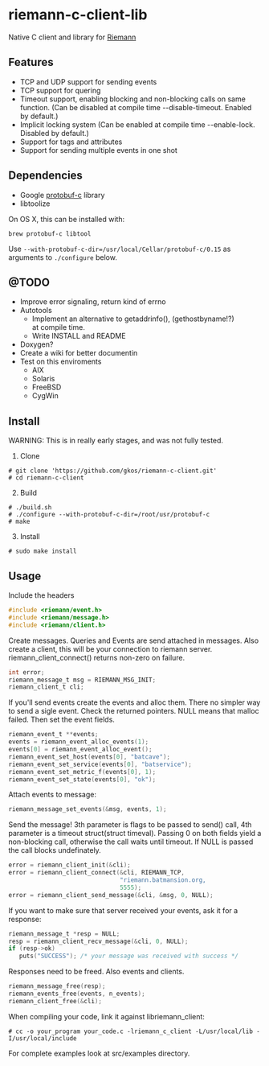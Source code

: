 # riemann-c-client-lib

Native C client and library for [Riemann]

[Riemann]: http://riemann.io

## Features

- TCP and UDP support for sending events
- TCP support for quering
- Timeout support, enabling blocking and non-blocking calls on same
  function. (Can be disabled at compile time
  --disable-timeout. Enabled by default.)
- Implicit locking system (Can be enabled at compile time
  --enable-lock. Disabled by default.)
- Support for tags and attributes
- Support for sending multiple events in one shot

## Dependencies

- Google [protobuf-c] library
- libtoolize

On OS X, this can be installed with:

    brew protobuf-c libtool

Use `--with-protobuf-c-dir=/usr/local/Cellar/protobuf-c/0.15`
as arguments to `./configure` below.

[protobuf-c]: http://code.google.com/p/protobuf-c/

## @TODO

- Improve error signaling, return kind of errno
- Autotools
  	- Implement an alternative to getaddrinfo(), (gethostbyname!?)	
    at compile time.
    - Write INSTALL and README 
- Doxygen?
- Create a wiki for better documentin
- Test on this enviroments
    - AIX
    - Solaris
    - FreeBSD
    - CygWin

## Install

WARNING: This is in really early stages, and was not fully tested.

1. Clone

```
# git clone 'https://github.com/gkos/riemann-c-client.git'
# cd riemann-c-client
```

2. Build

```
# ./build.sh
# ./configure --with-protobuf-c-dir=/root/usr/protobuf-c
# make
```

3. Install

```
# sudo make install
```

## Usage

Include the headers
```C
#include <riemann/event.h>
#include <riemann/message.h>
#include <riemann/client.h>
```

Create messages. Queries and Events are send attached in messages.
Also create a client, this will be your connection to riemann
server. riemann_client_connect() returns non-zero on failure.

```C
int error;
riemann_message_t msg = RIEMANN_MSG_INIT;
riemann_client_t cli;
```

If you'll send events create the events and alloc them. There no
simpler way to send a sigle event. Check the returned pointers. NULL
means that malloc failed. Then set the event fields.

```C
riemann_event_t **events;
events = riemann_event_alloc_events(1);
events[0] = riemann_event_alloc_event();
riemann_event_set_host(events[0], "batcave");
riemann_event_set_service(events[0], "batservice");
riemann_event_set_metric_f(events[0], 1);
riemann_event_set_state(events[0], "ok");
```

Attach events to message:

```C
riemann_message_set_events(&msg, events, 1);
```

Send the message! 3th parameter is flags to be passed to send() call,
4th parameter is a timeout struct(struct timeval). Passing 0 on both
fields yield a non-blocking call, otherwise the call waits until
timeout. If NULL is passed the call blocks undefinately.

```C
error = riemann_client_init(&cli);
error = riemann_client_connect(&cli, RIEMANN_TCP,
                               "riemann.batmansion.org, 
                               5555);
error = riemann_client_send_message(&cli, &msg, 0, NULL);
```

If you want to make sure that server received your events, ask it for
a response:

```C
riemann_message_t *resp = NULL;
resp = riemann_client_recv_message(&cli, 0, NULL);
if (resp->ok)
   puts("SUCCESS"); /* your message was received with success */
```

Responses need to be freed. Also events and clients.

```C
riemann_message_free(resp);
riemann_events_free(events, n_events);
riemann_client_free(&cli);
```

When compiling your code, link it against libriemann_client:

```
# cc -o your_program your_code.c -lriemann_c_client -L/usr/local/lib -I/usr/local/include
```


For complete examples look at src/examples directory.







